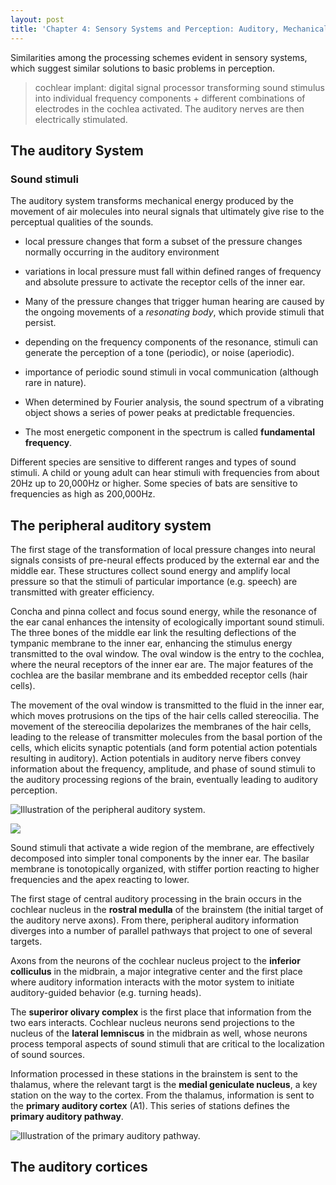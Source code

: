 ```yaml
---
layout: post
title: 'Chapter 4: Sensory Systems and Perception: Auditory, Mechanical, and Chemical Senses'
---
```


Similarities among the processing schemes evident in sensory systems, which suggest similar solutions to basic problems in perception. 

> cochlear implant: digital signal processor transforming sound stimulus into individual frequency components + different combinations of electrodes in the cochlea activated. The auditory nerves are then electrically stimulated. 

## The auditory System

### Sound stimuli

The auditory system transforms mechanical energy produced by the movement of air molecules into neural signals that ultimately give rise to the perceptual qualities of the sounds. 

- local pressure changes that form a subset of the pressure changes normally occurring in the auditory environment
- variations in local pressure must fall within defined ranges of frequency and absolute pressure to activate the receptor cells of the inner ear. 

- Many of the pressure changes that trigger human hearing are caused by the ongoing movements of a *resonating body*, which provide stimuli that persist. 
- depending on the frequency components of the resonance, stimuli can generate the perception of a tone (periodic), or noise (aperiodic). 
- importance of periodic sound stimuli in vocal communication (although rare in nature). 

- When determined by Fourier analysis, the sound spectrum of a vibrating object shows a series of power peaks at predictable frequencies. 
- The most energetic component in the spectrum is called **fundamental frequency**. 

Different species are sensitive to different ranges and types of sound stimuli. A child or young adult can hear stimuli with frequencies from about 20Hz up to 20,000Hz or higher. Some species of bats are sensitive to frequencies as high as 200,000Hz. 

## The peripheral auditory system

The first stage of the transformation of local pressure changes into neural signals consists of pre-neural effects produced by the external ear and the middle ear. These structures collect sound energy and amplify local pressure so that the stimuli of particular importance (e.g. speech) are transmitted with greater efficiency. 

Concha and pinna collect and focus sound energy, while the resonance of the ear canal enhances the intensity of ecologically important sound stimuli. The three bones of the middle ear link the resulting deflections of the tympanic membrane to the inner ear, enhancing the stimulus energy transmitted to the oval window. The oval window is the entry to the cochlea, where the neural receptors of the inner ear are. The major features of the cochlea are the basilar membrane and its embedded receptor cells (hair cells). 

The movement of the oval window is transmitted to the fluid in the inner ear, which moves protrusions on the tips of the hair cells called stereocilia. The movement of the stereocilia depolarizes the membranes of the hair cells, leading to the release of transmitter molecules from the basal portion of the cells, which elicits synaptic potentials (and form potential action potentials resulting in auditory). Action potentials in auditory nerve fibers convey information about the frequency, amplitude, and phase of sound stimuli to the auditory processing regions of the brain, eventually leading to auditory perception. 

![Illustration of the peripheral auditory system. ](/reading-notes/img/principles-of-neuroscience/auditory-system.png)

![](/reading-notes/img/principles-of-neuroscience/auditory-system2.png)

Sound stimuli that activate a wide region of the membrane, are effectively decomposed into simpler tonal components by the inner ear. The basilar membrane is tonotopically organized, with stiffer portion reacting to higher frequencies and the apex reacting to lower. 

The first stage of central auditory processing in the brain occurs in the cochlear nucleus in the **rostral medulla** of the brainstem (the initial target of the auditory nerve axons). From there, peripheral auditory information diverges into a number of parallel pathways that project to one of several targets. 

Axons from the neurons of the cochlear nucleus project to the **inferior colliculus** in the midbrain, a major integrative center and the first place where auditory information interacts with the motor system to initiate auditory-guided behavior (e.g. turning heads). 

The **superiror olivary complex** is the first place that information from the two ears interacts. Cochlear nucleus neurons send projections to the nucleus of the **lateral lemniscus** in the midbrain as well, whose neurons process temporal aspects of sound stimuli that are critical to the localization of sound sources. 

Information processed in these stations in the brainstem is sent to the thalamus, where the relevant targt is the **medial geniculate nucleus**, a key station on the way to the cortex. From the thalamus, information is sent to the **primary auditory cortex** (A1). This series of stations defines the **primary auditory pathway**. 

![Illustration of the primary auditory pathway. ](/reading-notes/img/principles-of-neuroscience/p-a-pathway.png)

## The auditory cortices

